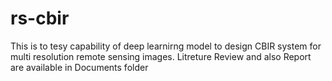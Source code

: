 # rs-cbir
This is to tesy capability of deep learnirng model to design CBIR system for multi resolution remote sensing images. 
Litreture Review and also Report are available in Documents folder
